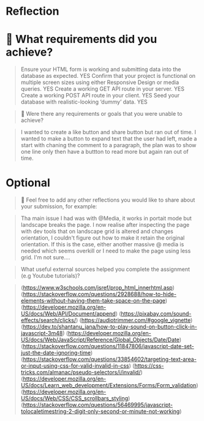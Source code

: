 # Reflection

# 🎯 What requirements did you achieve?

> Ensure your HTML form is working and submitting data into the database as expected. YES
> Confirm that your project is functional on multiple screen sizes using either Responsive Design or media queries. YES
> Create a working GET API route in your server. YES
> Create a working POST API route in your client. YES
> Seed your database with realistic-looking ‘dummy’ data. YES

> 🎯 Were there any requirements or goals that you were unable to achieve?

> I wanted to create a like button and share button but ran out of time.
> I wanted to make a button to expand text that the user had left, made a start with chaning the comment to a paragraph, the plan was to show one line only then have a buttton to read more but again ran out of time.

# Optional

> 🏹 Feel free to add any other reflections you would like to share about your submission, for example:

> Tha main issue I had was with @Media, it works in portait mode but landscape breaks the page. I now realise after inspecting the page with dev tools that on landscape grid is altered and changes orientation, I couldn't figure out how to make it retain the original orientation. If this is the case, either another massive @ media is needed which seems overkill or I need to make the page using less grid. I'm not sure....

> What useful external sources helped you complete the assignment (e.g Youtube tutorials)?

> (https://www.w3schools.com/jsref/prop_html_innerhtml.asp)
> (https://stackoverflow.com/questions/2928688/how-to-hide-elements-without-having-them-take-space-on-the-page)
> (https://developer.mozilla.org/en-US/docs/Web/API/Document/append)
> (https://pixabay.com/sound-effects/search/clicks/)
> (https://audiotrimmer.com/#google_vignette)
> (https://dev.to/shantanu_jana/how-to-play-sound-on-button-click-in-javascript-3m48)
> (https://developer.mozilla.org/en-US/docs/Web/JavaScript/Reference/Global_Objects/Date/Date)
> (https://stackoverflow.com/questions/11847806/javascript-date-set-just-the-date-ignoring-time)
> (https://stackoverflow.com/questions/33854602/targeting-text-area-or-input-using-css-for-valid-invalid-in-css)
> (https://css-tricks.com/almanac/pseudo-selectors/i/invalid/)
> (https://developer.mozilla.org/en-US/docs/Learn_web_development/Extensions/Forms/Form_validation)
> (https://developer.mozilla.org/en-US/docs/Web/CSS/CSS_scrollbars_styling)
> (https://stackoverflow.com/questions/56469995/javascript-tolocaletimestring-2-digit-only-second-or-minute-not-working)
